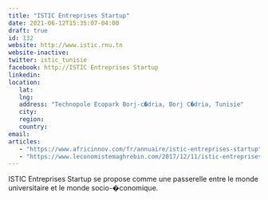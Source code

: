 ```yaml
---
title: "ISTIC Entreprises Startup"
date: 2021-06-12T15:35:07-04:00
draft: true
id: 132
website: http://www.istic.rnu.tn
website-inactive: 
twitter: istic_tunisie
facebook: http://ISTIC Entreprises Startup
linkedin: 
location: 
   lat: 
   lng: 
   address: "Technopole Ecopark Borj-c�dria, Borj C�dria, Tunisie"
   city: 
   region: 
   country: 
email: 
articles:
   - "https://www.africinnov.com/fr/annuaire/istic-entreprises-startup"
   - "https://www.leconomistemaghrebin.com/2017/12/11/istic-entreprises-pepiniere-apii/"
---
```

ISTIC Entreprises Startup se propose comme une passerelle entre le monde universitaire et le monde socio-�conomique.  
